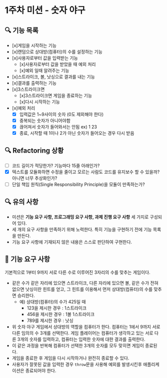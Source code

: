 # 1주차 미션 - 숫자 야구

## 🔍 기능 목록

- [x]게임을 시작하는 기능
- [x]랜덤으로 상대방(컴퓨터)의 수를 설정하는 기능
- [x]사용자로부터 값을 입력받는 기능
  - [x]사용자로부터 값을 받았을 때 예외 처리
  - [x]예외 일때 알려주는 기능
- [x]스트라이크, 볼, 낫싱으로 결과를 내는 기능
- [x]결과를 출력하는 기능
- [x]3스트라이크면
  - [x]3스트라이크면 게임을 종료하는 기능
  - [x]다시 시작하는 기능
- [x]예외 처리
  - [x] 입력값은 1~9사이의 숫자 (0도 제외해야 한다)
  - [x] 중복되는 숫자가 아니어야함
  - [x] 끊어져서 숫자가 들어와서는 안됨 ex) 1 23
  - [x] 종료, 시작할 때 1이나 2가 아닌 숫자가 들어오는 경우 다시 받음

## 🔍 Refactoring 상황

- [ ] 코드 길이가 적당한가? 기능마다 15줄 아래인가?
- [x] 텍스트를 모듈화하면 수정을 줄이고 모르는 사람도 코드를 유지보수 할 수 있을까? 아니면 너무 추상화인가?
- [ ] 단일 책임 원칙(Single Responsibility Principle)을 모듈이 만족하는가?

## 🔍 유의 사항

- 미션은 **기능 요구 사항, 프로그래밍 요구 사항, 과제 진행 요구 사항** 세 가지로 구성되어 있다.
- 세 개의 요구 사항을 만족하기 위해 노력한다. 특히 기능을 구현하기 전에 기능 목록을 만든다.
- 기능 요구 사항에 기재되지 않은 내용은 스스로 판단하여 구현한다.

## 🚀 기능 요구 사항

기본적으로 1부터 9까지 서로 다른 수로 이루어진 3자리의 수를 맞추는 게임이다.

- 같은 수가 같은 자리에 있으면 스트라이크, 다른 자리에 있으면 볼, 같은 수가 전혀 없으면 낫싱이란 힌트를 얻고, 그 힌트를 이용해서 먼저 상대방(컴퓨터)의 수를 맞추면 승리한다.
  - 예) 상대방(컴퓨터)의 수가 425일 때
    - 123을 제시한 경우 : 1스트라이크
    - 456을 제시한 경우 : 1볼 1스트라이크
    - 789를 제시한 경우 : 낫싱
- 위 숫자 야구 게임에서 상대방의 역할을 컴퓨터가 한다. 컴퓨터는 1에서 9까지 서로 다른 임의의 수 3개를 선택한다. 게임 플레이어는 컴퓨터가 생각하고 있는 서로 다른 3개의 숫자를 입력하고, 컴퓨터는 입력한 숫자에 대한
  결과를 출력한다.
- 이 같은 과정을 반복해 컴퓨터가 선택한 3개의 숫자를 모두 맞히면 게임이 종료된다.
- 게임을 종료한 후 게임을 다시 시작하거나 완전히 종료할 수 있다.
- 사용자가 잘못된 값을 입력한 경우 `throw`문을 사용해 예외를 발생시킨후 애플리케이션은 종료되어야 한다.
